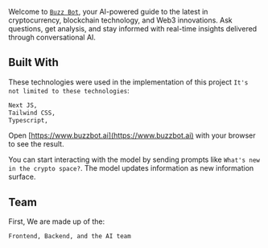 Welcome to [`Buzz Bot`](https://www.buzzbot.ai), your AI-powered guide to the latest in cryptocurrency, blockchain technology, and Web3 innovations. Ask questions, get analysis, and stay informed with real-time insights delivered through conversational AI.

## Built With

These technologies were used in the implementation of this project `It's not limited to these technologies`:

```bash
Next JS, 
Tailwind CSS,
Typescript,
```

Open [https://www.buzzbot.ai](https://www.buzzbot.ai) with your browser to see the result.

You can start interacting with the model by sending prompts like `What's new in the crypto space?`. The model updates information as new information surface.

## Team

First, We are made up of the:

```bash
Frontend, Backend, and the AI team
```